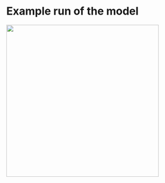# Example run of the model
<img src="https://raw.githubusercontent.com/WouterVrielink/MC-ACO/master/gif/gif.gif" width="400" height="400" />
